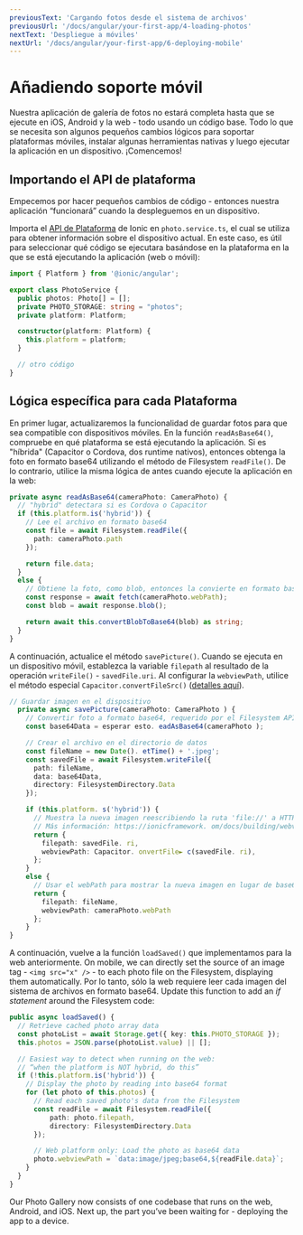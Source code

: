 ```yaml
---
previousText: 'Cargando fotos desde el sistema de archivos'
previousUrl: '/docs/angular/your-first-app/4-loading-photos'
nextText: 'Despliegue a móviles'
nextUrl: '/docs/angular/your-first-app/6-deploying-mobile'
---
```


# Añadiendo soporte móvil

Nuestra aplicación de galería de fotos no estará completa hasta que se ejecute en iOS, Android y la web - todo usando un código base. Todo lo que se necesita son algunos pequeños cambios lógicos para soportar plataformas móviles, instalar algunas herramientas nativas y luego ejecutar la aplicación en un dispositivo. ¡Comencemos!

## Importando el API de plataforma

Empecemos por hacer pequeños cambios de código - entonces nuestra aplicación “funcionará” cuando la despleguemos en un dispositivo.

Importa el [API de Plataforma](https://ionicframework.com/docs/angular/platform) de Ionic en `photo.service.ts`, el cual se utiliza para obtener información sobre el dispositivo actual. En este caso, es útil para seleccionar qué código se ejecutara basándose en la plataforma en la que se está ejecutando la aplicación (web o móvil):

```typescript
import { Platform } from '@ionic/angular';

export class PhotoService {
  public photos: Photo[] = [];
  private PHOTO_STORAGE: string = "photos";
  private platform: Platform;

  constructor(platform: Platform) {
    this.platform = platform;
  }

  // otro código
}
```

## Lógica específica para cada Plataforma

En primer lugar, actualizaremos la funcionalidad de guardar fotos para que sea compatible con dispositivos móviles. En la función `readAsBase64()`, compruebe en qué plataforma se está ejecutando la aplicación. Si es "híbrida" (Capacitor o Cordova, dos runtime nativos), entonces obtenga la foto en formato base64 utilizando el método de Filesystem `readFile()`. De lo contrario, utilice la misma lógica de antes cuando ejecute la aplicación en la web:

```typescript
private async readAsBase64(cameraPhoto: CameraPhoto) {
  // "hybrid" detectara si es Cordova o Capacitor
  if (this.platform.is('hybrid')) {
    // Lee el archivo en formato base64
    const file = await Filesystem.readFile({
      path: cameraPhoto.path
    });

    return file.data;
  }
  else {
    // Obtiene la foto, como blob, entonces la convierte en formato base64
    const response = await fetch(cameraPhoto.webPath);
    const blob = await response.blob();

    return await this.convertBlobToBase64(blob) as string;
  }
}
```

A continuación, actualice el método `savePicture()`. Cuando se ejecuta en un dispositivo móvil, establezca la variable `filepath` al resultado de la operación `writeFile()` - `savedFile.uri`. Al configurar la `webviewPath`, utilice el método especial `Capacitor.convertFileSrc()` ([detalles aquí](https://ionicframework.com/docs/core-concepts/webview#file-protocol)).

```typescript
// Guardar imagen en el dispositivo
  private async savePicture(cameraPhoto: CameraPhoto ) {
    // Convertir foto a formato base64, requerido por el Filesystem API 
    const base64Data = esperar esto. eadAsBase64(cameraPhoto );

    // Crear el archivo en el directorio de datos
    const fileName = new Date(). etTime() + '.jpeg';
    const savedFile = await Filesystem.writeFile({
      path: fileName,
      data: base64Data,
      directory: FilesystemDirectory.Data
    });

    if (this.platform. s('hybrid')) {
      // Muestra la nueva imagen reescribiendo la ruta 'file://' a HTTP
      // Más información: https://ionicframework. om/docs/building/webview#file-protocol
      return {
        filepath: savedFile. ri,
        webviewPath: Capacitor. onvertFile► c(savedFile. ri),
      };
    }
    else {
      // Usar el webPath para mostrar la nueva imagen en lugar de base64
      return {
        filepath: fileName,
        webviewPath: cameraPhoto.webPath
      };
    }
}
```

A continuación, vuelve a la función `loadSaved()` que implementamos para la web anteriormente. On mobile, we can directly set the source of an image tag - `<img src="x" />` - to each photo file on the Filesystem, displaying them automatically. Por lo tanto, sólo la web requiere leer cada imagen del sistema de archivos en formato base64. Update this function to add an _if statement_ around the Filesystem code:

```typescript
public async loadSaved() {
  // Retrieve cached photo array data
  const photoList = await Storage.get({ key: this.PHOTO_STORAGE });
  this.photos = JSON.parse(photoList.value) || [];

  // Easiest way to detect when running on the web:
  // “when the platform is NOT hybrid, do this”
  if (!this.platform.is('hybrid')) {
    // Display the photo by reading into base64 format
    for (let photo of this.photos) {
      // Read each saved photo's data from the Filesystem
      const readFile = await Filesystem.readFile({
          path: photo.filepath,
          directory: FilesystemDirectory.Data
      });

      // Web platform only: Load the photo as base64 data
      photo.webviewPath = `data:image/jpeg;base64,${readFile.data}`;
    }
  }
}
```

Our Photo Gallery now consists of one codebase that runs on the web, Android, and iOS. Next up, the part you’ve been waiting for - deploying the app to a device.

